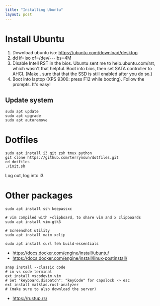 ```yaml
---
title: "Installing Ubuntu"
layout: post
---
```


# Install Ubuntu

1. Download ubuntu iso: https://ubuntu.com/download/desktop
2. dd if=iso of=/dev/--- bs=4M
3. Disable Intell RST in the bios. Ubuntu sent me to help.ubuntu.com/rst, which wasn't that
   helpful. Boot into bios, then set SATA controller to AHCI. (Make.. sure that
   that the SSD is still enabled after you do so.)
4. Boot into laptop (XPS 9300: press F12 while booting). Follow the prompts.
   It's easy!

## Update system

```
sudo apt update
sudo apt upgrade
sudo apt autoremove
```

# Dotfiles

```
sudo apt install i3 git zsh tmux python
git clone https://github.com/terrynsun/dotfiles.git
cd dotfiles
./init.sh
```

Log out, log into i3.

# Other packages

```
sudo apt install ssh keepassxc

# vim compiled with +clipboard, to share vim and x clipboards
sudo apt install vim-gtk3

# Screenshot utility
sudo apt install maim xclip

sudo apt install curl feh build-essentials
```

* https://docs.docker.com/engine/install/ubuntu/
* https://docs.docker.com/engine/install/linux-postinstall/

```
snap install --classic code
# in vs code terminal
ext install vscodevim.vim
# Set "keyboard.dispatch": "keyCode" for capslock -> esc
ext install matklad.rust-analyzer
# (make sure to also download the server)
```

* https://rustup.rs/
